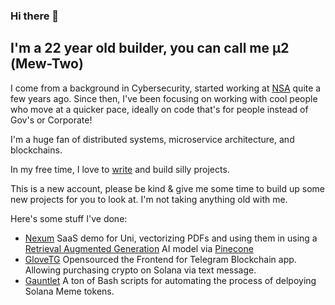 ### Hi there 👋
## I'm a 22 year old builder, you can call me μ2 (Mew-Two)

I come from a background in Cybersecurity, started working at [NSA](https://github.com/NationalSecurityAgency) quite a few years ago. 
Since then, I've been focusing on working with cool people who move at a quicker pace, ideally on code that's for people instead of Gov's or Corporate!

I'm a huge fan of distributed systems, microservice architecture, and blockchains.

In my free time, I love to [write](https://blog.μ2.com) and build silly projects.

This is a new account, please be kind & give me some time to build up some new projects for you to look at.
I'm not taking anything old with me.

Here's some stuff I've done:
- [Nexum](https://github.com/0xMuTwo/nexum) SaaS demo for Uni, vectorizing PDFs and using them in using a [Retrieval Augmented Generation](https://aws.amazon.com/what-is/retrieval-augmented-generation/) AI model via [Pinecone](https://www.pinecone.io/)
- [GloveTG](https://github.com/0xMuTwo/GloveTG_OpenSourced) Opensourced the Frontend for Telegram Blockchain app. Allowing purchasing crypto on Solana via text message.
- [Gauntlet](https://github.com/0xMuTwo/Gauntlet_Deployment) A ton of Bash scripts for automating the process of delpoying Solana Meme tokens.

<!--
**0xMuTwo/0xMuTwo** is a ✨ _special_ ✨ repository because its `README.md` (this file) appears on your GitHub profile.

Here are some ideas to get you started:

- 🔭 I’m currently working on ...
- 🌱 I’m currently learning ...
- 👯 I’m looking to collaborate on ...
- 🤔 I’m looking for help with ...
- 💬 Ask me about ...
- 📫 How to reach me: ...
- 😄 Pronouns: ...
- ⚡ Fun fact: ...
-->
